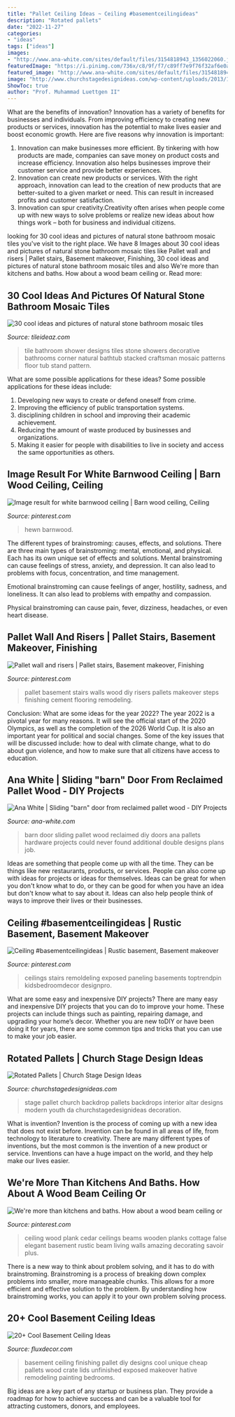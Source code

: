 ```yaml
---
title: "Pallet Ceiling Ideas ~ Ceiling #basementceilingideas"
description: "Rotated pallets"
date: "2022-11-27"
categories:
- "ideas"
tags: ["ideas"]
images:
- "http://www.ana-white.com/sites/default/files/3154818943_1356022060.jpg"
featuredImage: "https://i.pinimg.com/736x/c8/9f/f7/c89ff7e9f76f32af6e0a7378011e40fc.jpg"
featured_image: "http://www.ana-white.com/sites/default/files/3154818943_1356022060.jpg"
image: "http://www.churchstagedesignideas.com/wp-content/uploads/2013/10/IMG_8386.jpg"
ShowToc: true
author: "Prof. Muhammad Luettgen II"
---
```



What are the benefits of innovation?
Innovation has a variety of benefits for businesses and individuals. From improving efficiency to creating new products or services, innovation has the potential to make lives easier and boost economic growth. Here are five reasons why innovation is important: 
1. Innovation can make businesses more efficient. By tinkering with how products are made, companies can save money on product costs and increase efficiency. Innovation also helps businesses improve their customer service and provide better experiences. 
2. Innovation can create new products or services. With the right approach, innovation can lead to the creation of new products that are better-suited to a given market or need. This can result in increased profits and customer satisfaction. 
3. Innovation can spur creativity.Creativity often arises when people come up with new ways to solve problems or realize new ideas about how things work – both for business and individual citizens.

	

		
looking for 30 cool ideas and pictures of natural stone bathroom mosaic tiles you've visit to the right place. We have 8 Images about 30 cool ideas and pictures of natural stone bathroom mosaic tiles like Pallet wall and risers | Pallet stairs, Basement makeover, Finishing, 30 cool ideas and pictures of natural stone bathroom mosaic tiles and also We&#039;re more than kitchens and baths. How about a wood beam ceiling or. Read more:
		
    
## 30 Cool Ideas And Pictures Of Natural Stone Bathroom Mosaic Tiles

<img loading=lazy src="http://www.tileideaz.com/wp-content/uploads/2015/09/stacked-style-with-best-inspiration-and-bathroom-tile-shower-ideas.jpg" onerror="this.onerror=null;this.src='https://tse2.mm.bing.net/th?id=OIP.KOieUNOHZpJo_oVrV4kWLQHaFj&amp;pid=15.1';" alt="30 cool ideas and pictures of natural stone bathroom mosaic tiles">

_Source: tileideaz.com_

>tile bathroom shower designs tiles stone showers decorative bathrooms corner natural bathtub stacked craftsman mosaic patterns floor tub stand pattern. 

	

What are some possible applications for these ideas?
Some possible applications for these ideas include: 
1. Developing new ways to create or defend oneself from crime. 
2. Improving the efficiency of public transportation systems. 
3. disciplining children in school and improving their academic achievement. 
4. Reducing the amount of waste produced by businesses and organizations. 
5. Making it easier for people with disabilities to live in society and access the same opportunities as others.

    
## Image Result For White Barnwood Ceiling | Barn Wood Ceiling, Ceiling

<img loading=lazy src="https://i.pinimg.com/736x/8e/e7/4c/8ee74c90897bedfb49c4c97a14719419.jpg" onerror="this.onerror=null;this.src='https://tse4.mm.bing.net/th?id=OIP.Zwxi2Qa6bkKXbTQiU54QfgHaJ3&amp;pid=15.1';" alt="Image result for white barnwood ceiling | Barn wood ceiling, Ceiling">

_Source: pinterest.com_

>hewn barnwood. 

	

The different types of brainstroming: causes, effects, and solutions.
There are three main types of brainstroming: mental, emotional, and physical. Each has its own unique set of effects and solutions.
Mental brainstroming can cause feelings of stress, anxiety, and depression. It can also lead to problems with focus, concentration, and time management.

Emotional brainstroming can cause feelings of anger, hostility, sadness, and loneliness. It can also lead to problems with empathy and compassion.

Physical brainstroming can cause pain, fever, dizziness, headaches, or even heart disease.

    
## Pallet Wall And Risers | Pallet Stairs, Basement Makeover, Finishing

<img loading=lazy src="https://i.pinimg.com/736x/12/ec/3e/12ec3ef14b84c568aa36cfa5b7dfefe1--pallet-walls-pallets.jpg" onerror="this.onerror=null;this.src='https://tse3.mm.bing.net/th?id=OIP.FXY2Fm2-GF_dWQGsD4wl1wHaJ3&amp;pid=15.1';" alt="Pallet wall and risers | Pallet stairs, Basement makeover, Finishing">

_Source: pinterest.com_

>pallet basement stairs walls wood diy risers pallets makeover steps finishing cement flooring remodeling. 

	

Conclusion: What are some ideas for the year 2022?
The year 2022 is a pivotal year for many reasons. It will see the official start of the 2020 Olympics, as well as the completion of the 2026 World Cup. It is also an important year for political and social changes. Some of the key issues that will be discussed include: how to deal with climate change, what to do about gun violence, and how to make sure that all citizens have access to education.

    
## Ana White | Sliding &quot;barn&quot; Door From Reclaimed Pallet Wood - DIY Projects

<img loading=lazy src="http://www.ana-white.com/sites/default/files/3154818943_1356022060.jpg" onerror="this.onerror=null;this.src='https://tse2.mm.bing.net/th?id=OIP.pTcXIillAMQeIQiD2w89ZAHaJ7&amp;pid=15.1';" alt="Ana White | Sliding &quot;barn&quot; door from reclaimed pallet wood - DIY Projects">

_Source: ana-white.com_

>barn door sliding pallet wood reclaimed diy doors ana pallets hardware projects could never found additional double designs plans job. 

	

Ideas are something that people come up with all the time. They can be things like new restaurants, products, or services. People can also come up with ideas for projects or ideas for themselves. Ideas can be great for when you don't know what to do, or they can be good for when you have an idea but don't know what to say about it. Ideas can also help people think of ways to improve their lives or their businesses.

    
## Ceiling #basementceilingideas | Rustic Basement, Basement Makeover

<img loading=lazy src="https://i.pinimg.com/736x/c8/9f/f7/c89ff7e9f76f32af6e0a7378011e40fc.jpg" onerror="this.onerror=null;this.src='https://tse2.mm.bing.net/th?id=OIP.XW1sIaQ2L5k0GagY2uaEIAHaJ3&amp;pid=15.1';" alt="Ceiling #basementceilingideas | Rustic basement, Basement makeover">

_Source: pinterest.com_

>ceilings stairs remoldeling exposed paneling basements toptrendpin kidsbedroomdecor designpro. 

	

What are some easy and inexpensive DIY projects?
There are many easy and inexpensive DIY projects that you can do to improve your home. These projects can include things such as painting, repairing damage, and upgrading your home’s decor. Whether you are new toDIY or have been doing it for years, there are some common tips and tricks that you can use to make your job easier.

    
## Rotated Pallets | Church Stage Design Ideas

<img loading=lazy src="http://www.churchstagedesignideas.com/wp-content/uploads/2013/10/IMG_8386.jpg" onerror="this.onerror=null;this.src='https://tse3.mm.bing.net/th?id=OIP.vM-y16rrh3ZPk0swffXIUwHaE8&amp;pid=15.1';" alt="Rotated Pallets | Church Stage Design Ideas">

_Source: churchstagedesignideas.com_

>stage pallet church backdrop pallets backdrops interior altar designs modern youth da churchstagedesignideas decoration. 

	

What is invention?
Invention is the process of coming up with a new idea that does not exist before. Invention can be found in all areas of life, from technology to literature to creativity. There are many different types of inventions, but the most common is the invention of a new product or service. Inventions can have a huge impact on the world, and they help make our lives easier.

    
## We&#039;re More Than Kitchens And Baths. How About A Wood Beam Ceiling Or

<img loading=lazy src="https://i.pinimg.com/736x/61/87/b4/6187b42ea4e73f0dd1628624a00bac4f--cedar-plank-ceiling-wood-plank-ceilings.jpg" onerror="this.onerror=null;this.src='https://tse1.mm.bing.net/th?id=OIP.tU7ZEoTA4XlMS_SR55UgHAHaJ3&amp;pid=15.1';" alt="We&#039;re more than kitchens and baths. How about a wood beam ceiling or">

_Source: pinterest.com_

>ceiling wood plank cedar ceilings beams wooden planks cottage false elegant basement rustic beam living walls amazing decorating savoir plus. 

	

There is a new way to think about problem solving, and it has to do with brainstroming. Brainstroming is a process of breaking down complex problems into smaller, more manageable chunks. This allows for a more efficient and effective solution to the problem. By understanding how brainstroming works, you can apply it to your own problem solving process.

    
## 20+ Cool Basement Ceiling Ideas

<img loading=lazy src="http://fluxdecor.com/wp-content/uploads/2014/05/basement-ceiling-ideas/8-basement-ceiling-old-pallet-crate-lids.jpg" onerror="this.onerror=null;this.src='https://tse1.mm.bing.net/th?id=OIP._k03zU26J4I17ADyjXtqvwHaJ4&amp;pid=15.1';" alt="20+ Cool Basement Ceiling Ideas">

_Source: fluxdecor.com_

>basement ceiling finishing pallet diy designs cool unique cheap pallets wood crate lids unfinished exposed makeover hative remodeling painting bedrooms. 

	

Big ideas are a key part of any startup or business plan. They provide a roadmap for how to achieve success and can be a valuable tool for attracting customers, donors, and employees.

